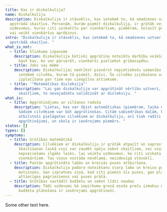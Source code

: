 ```yaml
---
title: Kas ir diskalkulija?
name: Diskalkulija
description: Diskalkulija ir stāvoklis, kas ietekmē to, kā smadzenes uztver un
  apstrādā skaitļus. Personām, kurām piemīt diskalkulija, ir grūtāk veikt
  uzdevumus, kurus citi uzskatītu par vienkāršiem, piemēram, nolasīt pulksteni
  vai veikt vienkāršus aprēķinus.
intro: "Diskalkulija ir stāvoklis, kas ietekmē to, kā smadzenes uztver un
  apstrādā skaitļus. "
what_is_not:
  - title: Slinkuma izpausme
    description: Diskalkulija būtiski apgrūtina noteiktu darbību veikšanu. Tas nav
      kaut kas, ko var pārvarēt, vienkārši pieliekot gribasspēku.
  - title: Joks vai mēme
    description: Diskalkulijai nedrīkst pievērst nepietiekošu uzmanību. Tā negatīvi
      ietekmē cilvēka, kuram tā piemīt, dzīvi. Šo cilvēku izjokošana vai mēmju
      izplatīšana par tiem nav cieņpilna attieksme.
  - title: '"Matemātikas disleksija"'
    description: "Lai gan diskalkulija var apgrūtināt vērtību uztveri, skatoties uz
      skaitļiem, to nevajadzētu salīdzināt ar disleksiju. "
what_is:
  - title: Apgrūtinājumu un vilšanos radoša
    description: "Lietas, kas var šķist automātiskas (piemēram, laika nolasīšana),
      šādiem cilvēkiem var būt apgrūtinošas. Citām sabiedrības daļām, kas nav
      atbilstoši pielāgotas cilvēkiem ar diskalkuliju, arī tiek radīti
      apgrūtinājumi, un skola ir ievērojams piemērs. "
states: []
types: []
symptoms:
  - title: Grūtības matemātikā
    description: Cilvēkiem ar diskalkuliju ir grūtāk atpazīt un saprast skaitļus.
      Skaitīšanas laikā viņi var zaudēt spēju sekot skaitļiem, vai viņiem ir
      nepieciešams ilgāks laiks, lai veiktu uzdevumus, ko citi uzskata par
      vienkāršiem. Tas viņus nostāda nevēlamā, neizdevīgā stāvoklī.
  - title: Pastāv apgrūtināta labās un kreisās puses atšķiršana.
    description: Diskalkulija padara noteikšanu starp labo un kreiso pusi ļoti
      mulsinošu. Gan izpratnes ziņā, kad citi piemin šīs puses, gan plānojot
      attiecīgos pagriezienus vai puses prātā.
  - title: Grūtības sastādīt budžetu un sekot līdzi naudai
    description: Tādi uzdevumi kā iepirkumu grozā esošo preču izmaksu noteikšana vai
      budžeta plānošana ir ievērojami apgrūtinoši.
---
```


Some other text here.
